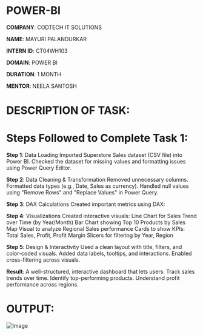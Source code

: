 # POWER-BI

**COMPANY**: CODTECH IT SOLUTIONS

**NAME**: MAYURI PALANDURKAR

**INTERN ID**: CT04WH103

**DOMAIN**: POWER BI

**DURATION**: 1 MONTH

**MENTOR**: NEELA SANTOSH

# DESCRIPTION OF TASK:

# Steps Followed to Complete Task 1:

**Step 1**: Data Loading
Imported Superstore Sales dataset (CSV file) into Power BI.
Checked the dataset for missing values and formatting issues using Power Query Editor.

**Step 2**: Data Cleaning & Transformation
Removed unnecessary columns.
Formatted data types (e.g., Date, Sales as currency).
Handled null values using "Remove Rows" and "Replace Values" in Power Query.

**Step 3**: DAX Calculations
Created important metrics using DAX:

**Step 4**: Visualizations
Created interactive visuals:
Line Chart for Sales Trend over Time (by Year/Month)
Bar Chart showing Top 10 Products by Sales
Map Visual to analyze Regional Sales performance
Cards to show KPIs: Total Sales, Profit, Profit Margin
Slicers for filtering by Year, Region

**Step 5**: Design & Interactivity
Used a clean layout with title, filters, and color-coded visuals.
Added data labels, tooltips, and interactions.
Enabled cross-filtering across visuals.

**Result**:
A well-structured, interactive dashboard that lets users:
Track sales trends over time.
Identify top-performing products.
Understand profit performance across regions.


# OUTPUT:


![Image](https://github.com/user-attachments/assets/2989065f-de73-4680-bd75-4179c871a925)
